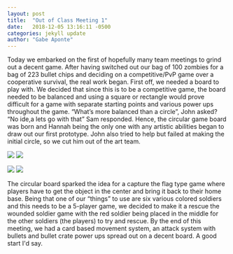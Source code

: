 ```yaml
---
layout: post
title:  "Out of Class Meeting 1"
date:   2018-12-05 13:16:11 -0500
categories: jekyll update
author: "Gabe Aponte"
--- 
```


Today we embarked on the first of hopefully many team meetings to grind out a decent game. After having switched out our bag of 100 zombies for a bag of 223 bullet chips and deciding on a competitive/PvP game over a cooperative survival, the real work began. First off, we needed a board to play with. We decided that since this is to be a competitive game, the board needed to be balanced and using a square or rectangle would prove difficult for a game with separate starting points and various power ups throughout the game. “What’s more balanced than a circle”, John asked? “No ide,a lets go with that” Sam responded. Hence, the circular game board was born and Hannah being the only one with any artistic abilities began to draw out our first prototype. John also tried to help but failed at making the initial circle, so we cut him out of the art team. 

![](https://i.imgur.com/qzfS7wN.jpg/image.jpg) ![](https://i.imgur.com/9WWT15I.jpg/image.jpg)

![](https://i.imgur.com/RdtNY4u.jpg/image.jpg) ![](https://i.imgur.com/kt12cm8.jpg/image.jpg)

The circular board sparked the idea for a capture the flag type game where players have to get the object in the center and bring it back to their home base. Being that one of our “things” to use are six various colored soldiers and this needs to be a 5-player game, we decided to make it a rescue the wounded soldier game with the red soldier being placed in the middle for the other soldiers (the players) to try and rescue. By the end of this meeting, we had a card based movement system, an attack system with bullets and bullet crate power ups spread out on a decent board. A good start I'd say.
